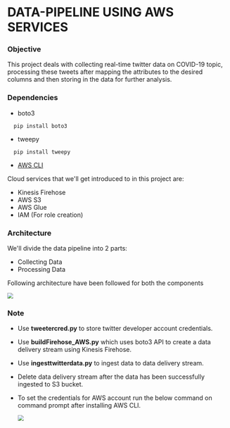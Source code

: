 # DATA-PIPELINE USING AWS SERVICES

### Objective

This project deals with collecting real-time twitter data on COVID-19 topic, processing these tweets after mapping the attributes to the desired columns and then storing in the data for further analysis.

### Dependencies

* boto3
```shell
  pip install boto3
```
* tweepy
```shell
  pip install tweepy
  ```
* [AWS CLI](https://docs.aws.amazon.com/cli/latest/userguide/cli-chap-install.html)

 Cloud services that we'll get introduced to in this project are:

* Kinesis Firehose
* AWS S3
* AWS Glue
* IAM (For role creation)

### Architecture

We'll divide the data pipeline into 2 parts:

* Collecting Data
* Processing Data

Following architecture have been followed for both the components

<img src="https://gaurav-personal-version-control.s3.amazonaws.com/Data-Pipeline-Architectue.jpeg" style="zoom:80%;" />

### Note

* Use **tweetercred.py** to store twitter developer account credentials.

* Use **buildFirehose_AWS.py**  which uses boto3 API to create a data delivery stream using Kinesis Firehose.

* Use **ingesttwitterdata.py** to ingest data to data delivery stream.

* Delete data delivery stream after the data has been successfully ingested to S3 bucket.  

* To set the credentials for AWS account run the below command on command prompt after installing AWS CLI. 

   <img src="https://gaurav-personal-version-control.s3.amazonaws.com/cmd.JPG" style="zoom:80%;" />

  
